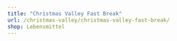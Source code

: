 ```yaml
---
title: "Christmas Valley Fast Break"
url: /christmas-valley/christmas-valley-fast-break/
shop: Lebensmittel
---
```

